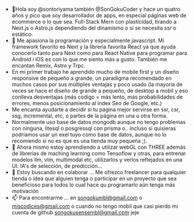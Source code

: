 - 👋Hola soy @sontoriyama también @SonGokuCoder y hace un quatro años y pico que soy desarrollador de apps, en especial páginas web de ecommerce o lo que sea. Full-Stack Mern con plasticidad, tirando a Next.js o Astro.js dependiendo del dinamismo o si se necesita ssr o estático.
- 👀 Me apasiona la programación y especialmente javascript. Mi framework favorito es Next y la libreria favorita React ya que ayuda conocerlo tanto para Next como para React Native para programar para Android i iOS es con lo que me siento más a gusto. También me encantan Remix, Astro y Trpc.
- En mi primer trabajo he aprendido mucho de mobile first y un diseño responsive de pequeño a grande, un paradigma recomendado en muchos casos por sus múltiples ventajas y poco usado (la mayoria de veces se hace el diseño de grande a pequeño, de desktop a mobil y eso conlleva desventajas (más codigo = más lento, más probabilidades de errores, menos posicionamiento al index Seo de Google, etc.)
- Me encanta ayudarte a decidir si tu página mejor servirse en ssr, csr, ssg, incremental, etc, o partes de la página en una u otra forma.
- Normalmente uso base de datos mongodb aunque no tengo problemas con ninguna, litesql o posgressql con prisma o.. incluso si quisieras podriamos usar un exel tuyo como base de datos, aunque no lo recomiendo si no es que es una tienda muy pequeña ;).
- 🌱 Ahora mismo estoy aprendiendo a utilizar webGL con THREE además de librerias de maching learning como Tensoflow y otras, para entrenar modelos llm, vlm, multimodal etc, utilizarlos y verlos reflejados en una UI. IA's de selección, de predicción...
- 💞️ Estoy buscando en colaborar ... Me ofrezco freelancer para qualquier tienda o idea que alguien tenga o participar en un proyecto que sea beneficioso para todos lo cual hace qu programarlo aún tenga más motivación
- 📫 Para encontrarme ... en songokumbl@gmail.com  o  miscodices@gmail.com  o cuando no tengo mobil que casi pierdo mi cuenta de github songokusensembl@gmail.com jeje

<!---
sontoriyama/sontoriyama is a ✨ special ✨ repository because its `README.md` (this file) appears on your GitHub profile.
You can click the Preview link to take a look at your changes.
--->
